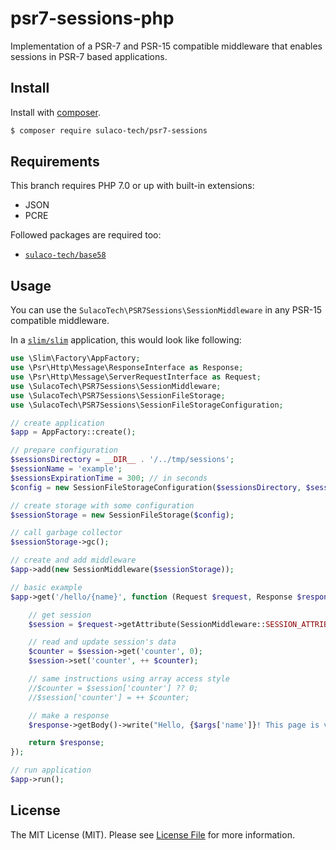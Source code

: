 # psr7-sessions-php

Implementation of a PSR-7 and PSR-15 compatible middleware that enables sessions in PSR-7 based applications.

## Install

Install with [composer](https://getcomposer.org/).

``` bash
$ composer require sulaco-tech/psr7-sessions
```

## Requirements

This branch requires PHP 7.0 or up with built-in extensions:
- JSON
- PCRE

Followed packages are required too:
- [`sulaco-tech/base58`](https://github.com/sulaco-tech/base58-php)

## Usage

You can use the `SulacoTech\PSR7Sessions\SessionMiddleware` in any PSR-15 compatible middleware.

In a [`slim/slim`](https://github.com/slimphp/Slim) application, this would look like following:
```php
use \Slim\Factory\AppFactory;
use \Psr\Http\Message\ResponseInterface as Response;
use \Psr\Http\Message\ServerRequestInterface as Request;
use \SulacoTech\PSR7Sessions\SessionMiddleware;
use \SulacoTech\PSR7Sessions\SessionFileStorage;
use \SulacoTech\PSR7Sessions\SessionFileStorageConfiguration;

// create application
$app = AppFactory::create();

// prepare configuration
$sessionsDirectory = __DIR__ . '/../tmp/sessions';
$sessionName = 'example';
$sessionsExpirationTime = 300; // in seconds
$config = new SessionFileStorageConfiguration($sessionsDirectory, $sessionName, $sessionsExpirationTime);

// create storage with some configuration
$sessionStorage = new SessionFileStorage($config);

// call garbage collector
$sessionStorage->gc();

// create and add middleware
$app->add(new SessionMiddleware($sessionStorage));

// basic example
$app->get('/hello/{name}', function (Request $request, Response $response, array $args) {

	// get session
	$session = $request->getAttribute(SessionMiddleware::SESSION_ATTRIBUTE);

	// read and update session's data
	$counter = $session->get('counter', 0);
	$session->set('counter', ++ $counter);

	// same instructions using array access style
	//$counter = $session['counter'] ?? 0;
	//$session['counter'] = ++ $counter;

	// make a response
	$response->getBody()->write("Hello, {$args['name']}! This page is visited $counter times.");

	return $response;
});

// run application
$app->run();
```

## License

The MIT License (MIT). Please see [License File](LICENSE) for more information.